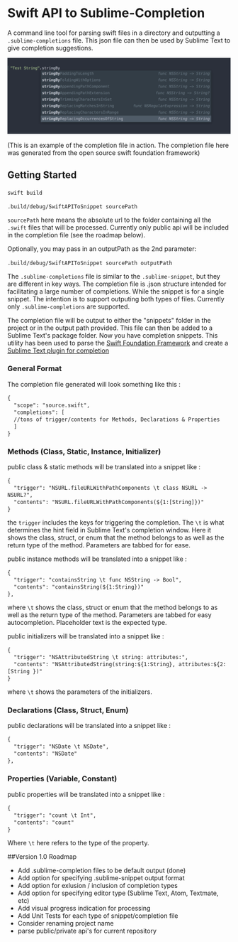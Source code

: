 # Swift API to Sublime-Completion
A command line tool for parsing swift files in a directory and outputting a `.sublime-completions` file. This json file can then be used by Sublime Text to give completion suggestions.

![Alt text](/sample-images/stringByReplacing.png)

(This is an example of the completion file in action. The completion file here was generated from the open source swift foundation framework)


## Getting Started

`swift build`

`.build/debug/SwiftAPIToSnippet sourcePath`

`sourcePath` here means the absolute url to the folder containing all the `.swift` files that will be processed. Currently only public api will be included in the completion file (see the roadmap below). 

Optionally, you may pass in an outputPath as the 2nd parameter:

`.build/debug/SwiftAPIToSnippet sourcePath outputPath`

The `.sublime-completions` file is similar to the `.sublime-snippet`, but they are different in key ways. The completion file is .json structure intended for facilitating a large number of completions. While the snippet is for a single snippet. The intention is to support outputing both types of files. Currently only `.sublime-completions` are supported.

The completion file will be output to either the "snippets" folder in the project or in the output path provided. This file can then be added to a Sublime Text's package folder. Now you have completion snippets. This utility has been used to parse the [Swift Foundation Framework](https://github.com/apple/swift-corelibs-foundation) and create a [Sublime Text plugin for completion](https://github.com/hatunike/Swift-Foundation-Sublime-Autocomplete-Package) 


### General Format

The completion file generated will look something like this :

    {
      "scope": "source.swift",
      "completions": [
      //tons of trigger/contents for Methods, Declarations & Properties
      ]
    }


### Methods (Class, Static, Instance, Initializer)

public class & static methods will be translated into a snippet like :

    {
      "trigger": "NSURL.fileURLWithPathComponents \t class NSURL -> NSURL?",
      "contents": "NSURL.fileURLWithPathComponents(${1:[String]})"
    }
 
the `trigger` includes the keys for triggering the completion. The `\t` is what determines the hint field in Sublime Text's completion window. Here it shows the class, struct, or enum that the method belongs to as well as the return type of the method. Parameters are tabbed for for ease.

public instance methods will be translated into a snippet like :

    {
      "trigger": "containsString \t func NSString -> Bool",
      "contents": "containsString(${1:String})"
    },

where `\t` shows the class, struct or enum that the method belongs to as well as the return type of the method. Parameters are tabbed for easy autocompletion. Placeholder text is the expected type.

public initializers will be translated into a snippet like :

    {
      "trigger": "NSAttributedString \t string: attributes:",
      "contents": "NSAttributedString(string:${1:String}, attributes:${2:[String })"
    }

where `\t` shows the parameters of the initializers. 

### Declarations (Class, Struct, Enum)

public declarations will be translated into a snippet like :  

    {
      "trigger": "NSDate \t NSDate",
      "contents": "NSDate"
    },

### Properties (Variable, Constant)

public properties will be translated into a snippet like :

    {
      "trigger": "count \t Int",
      "contents": "count"
    }

Where `\t` here refers to the type of the property.


##Version 1.0 Roadmap

* Add .sublime-completion files to be default output (done)
* Add option for specifying .sublime-snippet output format
* Add option for exlusion / inclusion of completion types
* Add option for specifying editor type (Sublime Text, Atom, Textmate, etc)
* Add visual progress indication for processing
* Add Unit Tests for each type of snippet/completion file
* Consider renaming project name
* parse public/private api's for current repository


